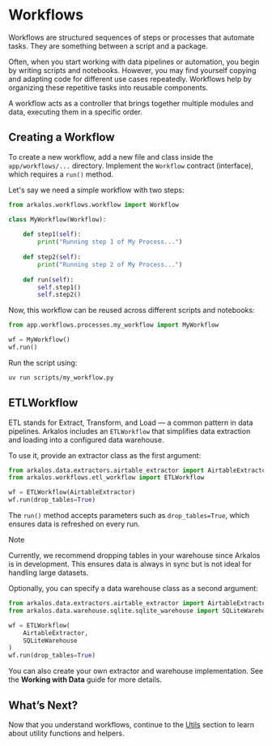 # Workflows

Workflows are structured sequences of steps or processes that automate tasks. They are something between a script and a package.

Often, when you start working with data pipelines or automation, you begin by writing scripts and notebooks. However, you may find yourself copying and adapting code for different use cases repeatedly. Workflows help by organizing these repetitive tasks into reusable components.

A workflow acts as a controller that brings together multiple modules and data, executing them in a specific order.

## Creating a Workflow

To create a new workflow, add a new file and class inside the `app/workflows/...` directory. Implement the `Workflow` contract (interface), which requires a `run()` method.

Let's say we need a simple workflow with two steps:

```python title="app/workflows/processes/my_workflow.py"
from arkalos.workflows.workflow import Workflow

class MyWorkflow(Workflow):
    
    def step1(self):
        print("Running step 1 of My Process...")
    
    def step2(self):
        print("Running step 2 of My Process...")
    
    def run(self):
        self.step1()
        self.step2()
```

Now, this workflow can be reused across different scripts and notebooks:

```python title="scripts/my_workflow.py"
from app.workflows.processes.my_workflow import MyWorkflow

wf = MyWorkflow()
wf.run()
```

Run the script using:

```bash
uv run scripts/my_workflow.py
```

## ETLWorkflow

ETL stands for Extract, Transform, and Load — a common pattern in data pipelines. Arkalos includes an `ETLWorkflow` that simplifies data extraction and loading into a configured data warehouse.

To use it, provide an extractor class as the first argument:

```python title="scripts/etl/sync_airtable_dwh.py"
from arkalos.data.extractors.airtable_extractor import AirtableExtractor
from arkalos.workflows.etl_workflow import ETLWorkflow

wf = ETLWorkflow(AirtableExtractor)
wf.run(drop_tables=True)
```

The `run()` method accepts parameters such as `drop_tables=True`, which ensures data is refreshed on every run.

> [!NOTE]
> Currently, we recommend dropping tables in your warehouse since Arkalos is in development. This ensures data is always in sync but is not ideal for handling large datasets.

Optionally, you can specify a data warehouse class as a second argument:

```python title="scripts/etl/my_custom_etl.py"
from arkalos.data.extractors.airtable_extractor import AirtableExtractor
from arkalos.data.warehouse.sqlite.sqlite_warehouse import SQLiteWarehouse

wf = ETLWorkflow(
    AirtableExtractor,
    SQLiteWarehouse
)
wf.run(drop_tables=True)
```

You can also create your own extractor and warehouse implementation. See the **Working with Data** guide for more details.

## What’s Next?

Now that you understand workflows, continue to the [Utils](/docs/utils) section to learn about utility functions and helpers.

